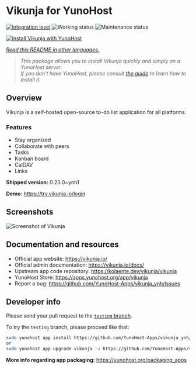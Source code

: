 <!--
N.B.: This README was automatically generated by <https://github.com/YunoHost/apps/tree/master/tools/readme_generator>
It shall NOT be edited by hand.
-->

# Vikunja for YunoHost

[![Integration level](https://dash.yunohost.org/integration/vikunja.svg)](https://dash.yunohost.org/appci/app/vikunja) ![Working status](https://ci-apps.yunohost.org/ci/badges/vikunja.status.svg) ![Maintenance status](https://ci-apps.yunohost.org/ci/badges/vikunja.maintain.svg)

[![Install Vikunja with YunoHost](https://install-app.yunohost.org/install-with-yunohost.svg)](https://install-app.yunohost.org/?app=vikunja)

*[Read this README in other languages.](./ALL_README.md)*

> *This package allows you to install Vikunja quickly and simply on a YunoHost server.*  
> *If you don't have YunoHost, please consult [the guide](https://yunohost.org/install) to learn how to install it.*

## Overview

Vikunja is a self-hosted open-source to-do list application for all platforms.

### Features

- Stay organized 
- Collaborate with peers
- Tasks  
- Kanban board
- CalDAV
- Links  

**Shipped version:** 0.23.0~ynh1

**Demo:** <https://try.vikunja.io/login>

## Screenshots

![Screenshot of Vikunja](./doc/screenshots/kanban.png)

## Documentation and resources

- Official app website: <https://vikunja.io/>
- Official admin documentation: <https://vikunja.io/docs/>
- Upstream app code repository: <https://kolaente.dev/vikunja/vikunja>
- YunoHost Store: <https://apps.yunohost.org/app/vikunja>
- Report a bug: <https://github.com/YunoHost-Apps/vikunja_ynh/issues>

## Developer info

Please send your pull request to the [`testing` branch](https://github.com/YunoHost-Apps/vikunja_ynh/tree/testing).

To try the `testing` branch, please proceed like that:

```bash
sudo yunohost app install https://github.com/YunoHost-Apps/vikunja_ynh/tree/testing --debug
or
sudo yunohost app upgrade vikunja -u https://github.com/YunoHost-Apps/vikunja_ynh/tree/testing --debug
```

**More info regarding app packaging:** <https://yunohost.org/packaging_apps>
